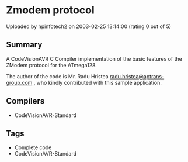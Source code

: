 # Zmodem protocol

Uploaded by hpinfotech2 on 2003-02-25 13:14:00 (rating 0 out of 5)

## Summary

A CodeVisionAVR C Compiler implementation of the basic features of the ZModem protocol for the ATmega128.


The author of the code is Mr. Radu Hristea [radu.hristea@aptrans-group.com](mailto:radu.hristea@aptrans-group.com) , who kindly contributed with this sample application.

## Compilers

- CodeVisionAVR-Standard

## Tags

- Complete code
- CodeVisionAVR-Standard
